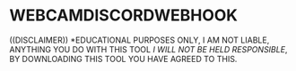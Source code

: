 # WEBCAMDISCORDWEBHOOK
((DISCLAIMER)) *EDUCATIONAL PURPOSES ONLY, I AM NOT LIABLE, ANYTHING YOU DO WITH THIS TOOL *I WILL NOT BE HELD RESPONSIBLE*, BY DOWNLOADING THIS TOOL YOU HAVE AGREED TO THIS.
